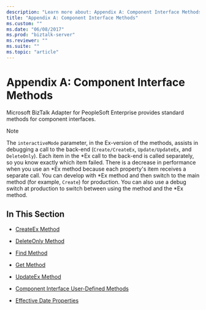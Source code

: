 ```yaml
---
description: "Learn more about: Appendix A: Component Interface Methods"
title: "Appendix A: Component Interface Methods"
ms.custom: ""
ms.date: "06/08/2017"
ms.prod: "biztalk-server"
ms.reviewer: ""
ms.suite: ""
ms.topic: "article"
---
```

# Appendix A: Component Interface Methods
Microsoft BizTalk Adapter for PeopleSoft Enterprise provides standard methods for component interfaces.  
  
> [!NOTE]
>  The `interactiveMode` parameter, in the Ex-version of the methods, assists in debugging a call to the back-end (`Create/CreateEx`, `Update/UpdateEx`, and `DeleteOnly`). Each item in the *Ex call to the back-end is called separately, so you know exactly which item failed. There is a decrease in performance when you use an \*Ex method because each property's item receives a separate call. You can develop with \*Ex method and then switch to the main method (for example, `Create`) for production. You can also use a debug switch at production to switch between using the method and the \*Ex method.  
  
## In This Section  
  
-   [CreateEx Method](../core/createex-method.md)  
  
-   [DeleteOnly Method](../core/deleteonly-method.md)  
  
-   [Find Method](../core/find-method.md)  
  
-   [Get Method](../core/get-method.md)  
  
-   [UpdateEx Method](../core/updateex-method.md)  
  
-   [Component Interface User-Defined Methods](../core/component-interface-user-defined-methods.md)  
  
-   [Effective Date Properties](../core/effective-date-properties.md)
